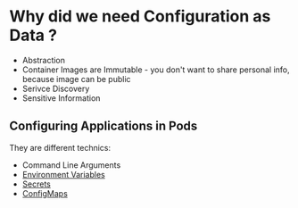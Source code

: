 # Why did we need Configuration as Data ?

* Abstraction
* Container Images are Immutable - you don't want to share personal info, because image can be public
* Serivce Discovery
* Sensitive Information

## Configuring Applications in Pods
They are different technics:
* Command Line Arguments
* [Environment Variables](5_1_Env_variables.md)
* [Secrets](5_2_Secrets.md)
* [ConfigMaps](5_3_ConfigMaps.md)